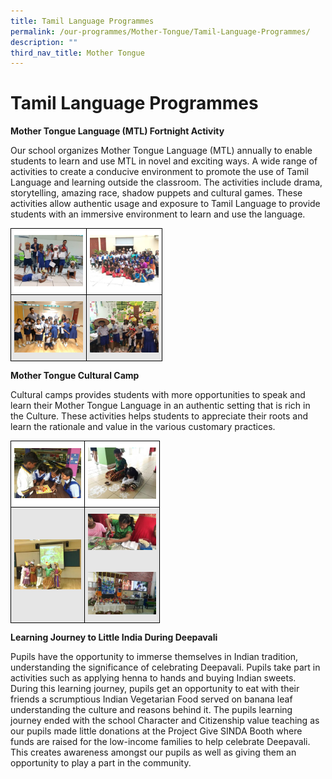 ```yaml
---
title: Tamil Language Programmes
permalink: /our-programmes/Mother-Tongue/Tamil-Language-Programmes/
description: ""
third_nav_title: Mother Tongue
---
```

# **Tamil Language Programmes**

**Mother Tongue Language (MTL) Fortnight Activity**

Our school organizes Mother Tongue Language (MTL) annually to enable students to learn and use MTL in novel and exciting ways. A wide range of activities to create a conducive environment to promote the use of Tamil Language and learning outside the classroom. The activities include drama, storytelling, amazing race, shadow puppets and cultural games. These activities allow authentic usage and exposure to Tamil Language to provide students with an immersive environment to learn and use the language.

<table style="border-collapse:collapse;border-spacing:0" class="tg"><thead><tr><th style="background-color:#FFF;border-color:#000000;border-style:solid;border-width:1px;color:#222;font-family:Arial, sans-serif;font-size:14px;font-weight:bold;overflow:hidden;padding:10px 5px;text-align:left;vertical-align:middle;word-break:normal"><img src="/images/TL-MTL-Fortnight-1-300x225.jpg" alt="Tl Mtl Fortnight 1" width="110" height="82"></th><th style="background-color:#FFF;border-color:#000000;border-style:solid;border-width:1px;color:#222;font-family:Arial, sans-serif;font-size:14px;font-weight:bold;overflow:hidden;padding:10px 5px;text-align:left;vertical-align:middle;word-break:normal"><img src="/images/TTL-MTL-Fortnight-2-300x225.jpg" alt="Ttl Mtl Fortnight 2" width="110" height="82"></th></tr></thead><tbody><tr><td style="background-color:#E6E6E6;border-color:#000000;border-style:solid;border-width:1px;color:#222;font-family:Arial, sans-serif;font-size:14px;overflow:hidden;padding:10px 5px;text-align:left;vertical-align:middle;word-break:normal"><img src="/images/TL-MTL-Fortnight-3.png" alt="Tl Mtl Fortnight 3.jpg" width="110" height="82"></td><td style="background-color:#E6E6E6;border-color:#000000;border-style:solid;border-width:1px;color:#222;font-family:Arial, sans-serif;font-size:14px;overflow:hidden;padding:10px 5px;text-align:left;vertical-align:middle;word-break:normal"><img src="/images/TL-MTL-Fortnight-4.jpg" alt="Tl Mtl Fortnight 4.jpg.png" width="110" height="82"></td></tr></tbody></table>


**Mother Tongue Cultural Camp**

Cultural camps provides students with more opportunities to speak and learn their Mother Tongue Language in an authentic setting that is rich in the Culture. These activities helps students to appreciate their roots and learn the rationale and value in the various customary practices.


<table style="border-collapse:collapse;border-spacing:0" class="tg"><thead><tr><th style="background-color:#FFF;border-color:#000000;border-style:solid;border-width:1px;color:#222;font-family:Arial, sans-serif;font-size:14px;font-weight:bold;overflow:hidden;padding:10px 5px;text-align:left;vertical-align:middle;word-break:normal"><img src="/images/TL-Cultural-Camp-5-300x225.jpg" alt="Tl Cultural Camp 5" width="107" height="80"></th><th style="background-color:#FFF;border-color:#000000;border-style:solid;border-width:1px;color:#222;font-family:Arial, sans-serif;font-size:14px;font-weight:bold;overflow:hidden;padding:10px 5px;text-align:left;vertical-align:middle;word-break:normal"><img src="/images/TL-Cultural-Camp-2-300x225.jpg" alt="Tl Cultural Camp 2" width="109" height="82"></th></tr></thead><tbody><tr><td style="background-color:#E6E6E6;border-color:#000000;border-style:solid;border-width:1px;color:#222;font-family:Arial, sans-serif;font-size:14px;overflow:hidden;padding:10px 5px;text-align:left;vertical-align:middle;word-break:normal"><img src="/images/TL-Cultural-Camp-3-300x225.jpg" alt="Tl Cultural Camp 3" width="107" height="80"></td><td style="background-color:#E6E6E6;border-color:#000000;border-style:solid;border-width:1px;color:#222;font-family:Arial, sans-serif;font-size:14px;overflow:hidden;padding:10px 5px;text-align:left;vertical-align:middle;word-break:normal"><img src="/images/TL-Cultural-Camp-6-300x159.jpg" alt="Tl Cultural Camp 6" width="109" height="58"><br><br> <br><img src="/images/TL-Cultural-Camp-7-300x186.jpg" alt="Tl Cultural Camp 7" width="109" height="68"></td></tr></tbody></table>


**Learning Journey to Little India During Deepavali**

Pupils have the opportunity to immerse themselves in Indian tradition, understanding the significance of celebrating Deepavali. Pupils take part in activities such as applying henna to hands and buying Indian sweets. During this learning journey, pupils get an opportunity to eat with their friends a scrumptious Indian Vegetarian Food served on banana leaf understanding the culture and reasons behind it. The pupils learning journey ended with the school Character and Citizenship value teaching as our pupils made little donations at the Project Give SINDA Booth where funds are raised for the low-income families to help celebrate Deepavali. This creates awareness amongst our pupils as well as giving them an opportunity to play a part in the community.
